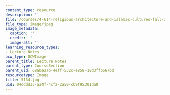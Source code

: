 ```yaml
---
content_type: resource
description: ''
file: /courses/4-614-religious-architecture-and-islamic-cultures-fall-2002/04dddd35aa4f4cf22a50cb9f95301da0_5134.jpg
file_type: image/jpeg
image_metadata:
  caption: ''
  credit: ''
  image-alt: ''
learning_resource_types:
- Lecture Notes
ocw_type: OCWImage
parent_title: Lecture Notes
parent_type: CourseSection
parent_uid: 68abeaab-4eff-532c-e858-18d3ffb567bd
resourcetype: Image
title: 5134.jpg
uid: 04dddd35-aa4f-4cf2-2a50-cb9f95301da0
---
```

